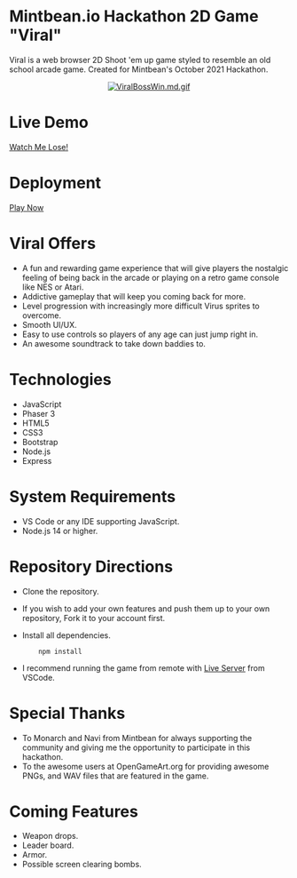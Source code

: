 
# Mintbean.io Hackathon 2D Game "Viral"
Viral is a web browser 2D Shoot 'em up game styled to resemble an old school arcade game. Created for Mintbean's October 2021 Hackathon.


<div align='center'>
     
[![ViralBossWin.md.gif](https://s9.gifyu.com/images/ViralBossWin.md.gif)](https://gifyu.com/image/Gy9X)
     
</div>

# Live Demo

[Watch Me Lose!](https://youtu.be/8eeVAU3lw6E)

# Deployment

[Play Now](https://will-watson.github.io/hackathon-viral/)

# Viral Offers
- A fun and rewarding game experience that will give players the nostalgic feeling of being back in the arcade or playing on a retro game console like NES or Atari. 
- Addictive gameplay that will keep you coming back for more.
- Level progression with increasingly more difficult Virus sprites to overcome.
- Smooth UI/UX.
- Easy to use controls so players of any age can just jump right in.
- An awesome soundtrack to take down baddies to.

# Technologies

- JavaScript
- Phaser 3
- HTML5
- CSS3
- Bootstrap
- Node.js
- Express

# System Requirements

- VS Code or any IDE supporting JavaScript.
- Node.js 14 or higher.

# Repository Directions

- Clone the repository.
- If you wish to add your own features and push them up to your own repository, Fork it to your account first.
- Install all dependencies.

          npm install
          
- I recommend running the game from remote with [Live Server](https://marketplace.visualstudio.com/items?itemName=ritwickdey.LiveServer) from VSCode.



# Special Thanks

- To Monarch and Navi from Mintbean for always supporting the community and giving me the opportunity to participate in this hackathon.
- To the awesome users at OpenGameArt.org for providing awesome PNGs, and WAV files that are featured in the game.

# Coming Features

- Weapon drops.
- Leader board.
- Armor.
- Possible screen clearing bombs.

